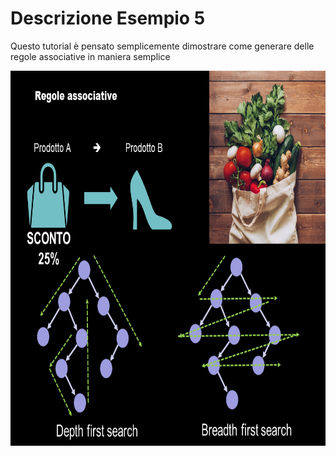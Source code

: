# Descrizione Esempio 5

Questo tutorial è pensato semplicemente dimostrare come generare delle regole associative in maniera semplice




<img src="https://github.com/bellonemauro/Tutorial_corsoIFOA2021_big/blob/main/lezione6/Tutorials/regoleAssociative/lecture6.png"  width="800" height="600" />

